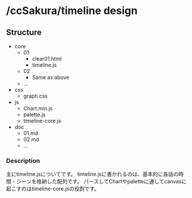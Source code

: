 # /ccSakura/timeline design
## Structure
- core
    - 01
        - clear01.html
        - timeline.js
    - 02
        - Same as above
    - ...
- css
    - graph.css
- js
    - Chart.min.js
    - palette.js
    - timeline-core.js
- doc
    - 01.md
    - 02.md
    - ...

### Description
主にtimeline.jsについてです。
timeline.jsに書かれるのは、基本的に各話の時間・シーンを格納した配列です。
パースしてChartやpaletteに通してcanvasに起こすのはtimeline-core.jsの役割です。
